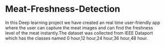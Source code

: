 # Meat-Freshness-Detection
In this Deep learning project we have created an real time user-friendly app where the user can capture the meat images and can find the freshness level of the meat instantly.The dataset was collected from IEEE Dataport which has the classes named 0 hour,12 hour,24 hour,36 hour,48 hour.
